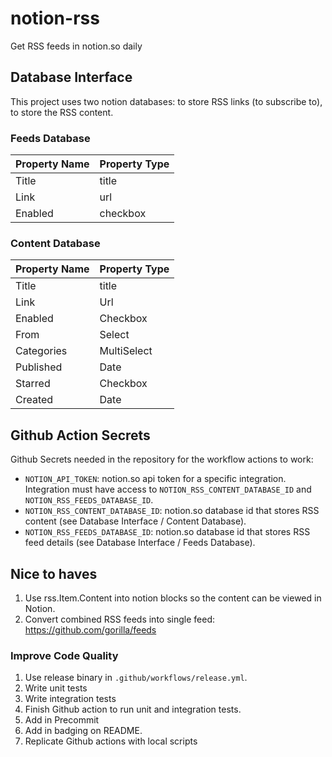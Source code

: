 # notion-rss
Get RSS feeds in notion.so daily

## Database Interface
This project uses two notion databases: to store RSS links (to subscribe to), to store the RSS content. 

### Feeds Database

| Property Name | Property Type |
| --- | :-- |
| Title | title |
| Link | url |
| Enabled | checkbox |

### Content Database

| Property Name | Property Type |
| --- | :-- |
| Title | title |
| Link | Url |
| Enabled | Checkbox |
| From | Select |
| Categories | MultiSelect |
| Published | Date |
| Starred | Checkbox |
| Created | Date |

## Github Action Secrets
Github Secrets needed in the repository for the workflow actions to work:
- `NOTION_API_TOKEN`: notion.so api token for a specific integration. Integration must have access to `NOTION_RSS_CONTENT_DATABASE_ID` and `NOTION_RSS_FEEDS_DATABASE_ID`.     
- `NOTION_RSS_CONTENT_DATABASE_ID`: notion.so database id that stores RSS content (see Database Interface / Content Database).
- `NOTION_RSS_FEEDS_DATABASE_ID`: notion.so database id that stores RSS feed details (see Database Interface / Feeds Database).

## Nice to haves
1. Use rss.Item.Content into notion blocks so the content can be viewed in Notion.
2. Convert combined RSS feeds into single feed: https://github.com/gorilla/feeds

### Improve Code Quality
1. Use release binary in `.github/workflows/release.yml`.
2. Write unit tests
3. Write integration tests
4. Finish Github action to run unit and integration tests.
5. Add in Precommit
6. Add in badging on README.
7. Replicate Github actions with local scripts